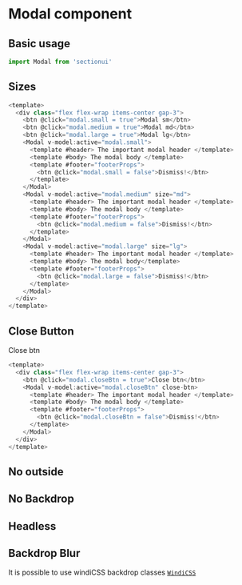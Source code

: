 <script setup>
import demoSizes from "./demo/Sizes.vue"
import demoCloseButton from "./demo/CloseButton.vue"
import demoNoBackdrop from "./demo/NoBackdrop.vue"
import demoNoOutside from "./demo/NoOutside.vue"
import demoHeadless from "./demo/Headless.vue"
import demoBackdropBlur from "./demo/BackdropBlur.vue"
</script>

# Modal component
## Basic usage

```ts
import Modal from 'sectionui'
```

## Sizes

<demoSizes/>

```ts
<template>
  <div class="flex flex-wrap items-center gap-3">
    <btn @click="modal.small = true">Modal sm</btn>
    <btn @click="modal.medium = true">Modal md</btn>
    <btn @click="modal.large = true">Modal lg</btn>
    <Modal v-model:active="modal.small">
      <template #header> The important modal header </template>
      <template #body> The modal body </template>
      <template #footer="footerProps">
        <btn @click="modal.small = false">Dismiss!</btn>
      </template>
    </Modal>
    <Modal v-model:active="modal.medium" size="md">
      <template #header> The important modal header </template>
      <template #body> The modal body </template>
      <template #footer="footerProps">
        <btn @click="modal.medium = false">Dismiss!</btn>
      </template>
    </Modal>
    <Modal v-model:active="modal.large" size="lg">
      <template #header> The important modal header </template>
      <template #body> The modal body</template>
      <template #footer="footerProps">
        <btn @click="modal.large = false">Dismiss!</btn>
      </template>
    </Modal>
  </div>
</template>
```

## Close Button

<div class="flex flex-wrap items-center gap-3">
  <btn @click="modal.closeBtn = true">Close btn</btn>
</div>

<demoCloseButton/>

```ts
<template>
  <div class="flex flex-wrap items-center gap-3">
    <btn @click="modal.closeBtn = true">Close btn</btn>
    <Modal v-model:active="modal.closeBtn" close-btn>
      <template #header> The important modal header </template>
      <template #body> The modal body </template>
      <template #footer="footerProps">
        <btn @click="modal.closeBtn = false">Dismiss!</btn>
      </template>
    </Modal>
  </div>
</template>
```

## No outside


<demoNoOutside/>

## No Backdrop

<demoNoBackdrop/>


## Headless


<demoHeadless/>


## Backdrop Blur

It is possible to use windiCSS backdrop classes 
<code><span class="hover:underline text-primary-200">[WindiCSS](https://windicss.org/utilities/filters/backdrop-filter.html)<span><code>


<demoBackdropBlur/>

